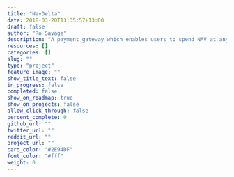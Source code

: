 ```yaml
---
title: "NavDelta"
date: 2018-03-20T13:35:57+13:00
draft: false
author: "Ro Savage"
description: "A payment gateway which enables users to spend NAV at any business which accepts any currency supported by NavChange."
resources: []
categories: []
slug: ""
type: "project"
feature_image: ""
show_title_text: false
in_progress: false
completed: false
show_on_roadmap: true
show_on_projects: false
allow_click_through: false
percent_complete: 0
github_url: ""
twitter_url: ""
reddit_url: ""
project_url: ""
card_color: "#2E94DF"
font_color: "#fff"
weight: 0
---
```

